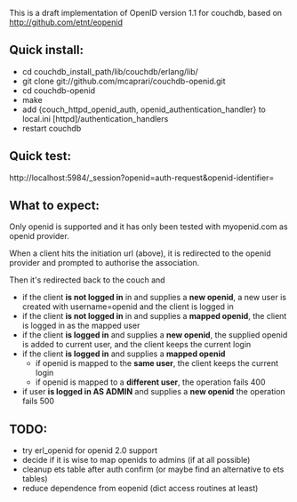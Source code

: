 This is a draft implementation of OpenID version 1.1 for couchdb,
based on http://github.com/etnt/eopenid


Quick install:
--------------
   * cd couchdb_install_path/lib/couchdb/erlang/lib/
   * git clone git://github.com/mcaprari/couchdb-openid.git
   * cd couchdb-openid
   * make
   * add {couch_httpd_openid_auth, openid_authentication_handler} to local.ini [httpd]/authentication_handlers
   * restart couchdb
  
Quick test:
----------
http://localhost:5984/_session?openid=auth-request&openid-identifier=<your openid>
	
What to expect:
---------------
Only openid is supported and it has only been tested with myopenid.com as openid provider.

When a client hits the initiation url (above), it is redirected to the openid provider
and prompted to authorise the association. 

Then it's redirected back to the couch and
   * if the client **is not logged in** in and supplies a **new openid**,
	a new user is created with username=openid and the client is logged in
   * if the client **is not logged in** in and supplies a **mapped openid**,
	the client is logged in as the mapped user
   * if the client **is logged in** and supplies a **new openid**,
	the supplied openid is added to current user, and the client keeps the current login
   * if the client **is logged in** and supplies a **mapped openid**
      * if openid is mapped to the **same user**, the client keeps the current login
      * if openid is mapped to a **different user**, the operation fails 400
   * if user **is logged in AS ADMIN** and supplies a **new openid** the operation fails 500
	

TODO:
----
   * try erl_openid for openid 2.0 support
   * decide if it is wise to map openids to admins (if at all possible)
   * cleanup ets table after auth confirm (or maybe find an alternative to ets tables)
   * reduce dependence from eopenid (dict access routines at least)
   